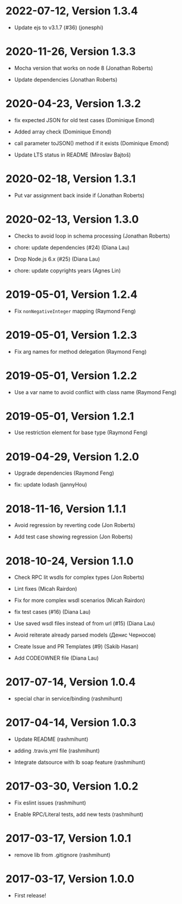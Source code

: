 2022-07-12, Version 1.3.4
=========================

 * Update ejs to v3.1.7 (#36) (jonesphi)


2020-11-26, Version 1.3.3
=========================

 * Mocha version that works on node 8 (Jonathan Roberts)

 * Update dependencies (Jonathan Roberts)


2020-04-23, Version 1.3.2
=========================

 * fix expected JSON for old test cases (Dominique Emond)

 * Added array check (Dominique Emond)

 * call parameter toJSON() method if it exists (Dominique Emond)

 * Update LTS status in README (Miroslav Bajtoš)


2020-02-18, Version 1.3.1
=========================

 * Put var assignment back inside if (Jonathan Roberts)


2020-02-13, Version 1.3.0
=========================

 * Checks to avoid loop in schema processing (Jonathan Roberts)

 * chore: update dependencies (#24) (Diana Lau)

 * Drop Node.js 6.x (#25) (Diana Lau)

 * chore: update copyrights years (Agnes Lin)


2019-05-01, Version 1.2.4
=========================

 * Fix `nonNegativeInteger` mapping (Raymond Feng)


2019-05-01, Version 1.2.3
=========================

 * Fix arg names for method delegation (Raymond Feng)


2019-05-01, Version 1.2.2
=========================

 * Use a var name to avoid conflict with class name (Raymond Feng)


2019-05-01, Version 1.2.1
=========================

 * Use restriction element for base type (Raymond Feng)


2019-04-29, Version 1.2.0
=========================

 * Upgrade dependencies (Raymond Feng)

 * fix: update lodash (jannyHou)


2018-11-16, Version 1.1.1
=========================

 * Avoid regression by reverting code (Jon Roberts)

 * Add test case showing regression (Jon Roberts)


2018-10-24, Version 1.1.0
=========================

 * Check RPC lit wsdls for complex types (Jon Roberts)

 * Lint fixes (Micah Rairdon)

 * Fix for more complex wsdl scenarios (Micah Rairdon)

 * fix test cases (#16) (Diana Lau)

 * Use saved wsdl files instead of from url (#15) (Diana Lau)

 * Avoid reiterate already parsed models (Денис Черносов)

 * Create Issue and PR Templates (#9) (Sakib Hasan)

 * Add CODEOWNER file (Diana Lau)


2017-07-14, Version 1.0.4
=========================

 * special char in service/binding (rashmihunt)


2017-04-14, Version 1.0.3
=========================

 * Update README (rashmihunt)

 * adding .travis.yml file (rashmihunt)

 * Integrate datsource with lb soap feature (rashmihunt)


2017-03-30, Version 1.0.2
=========================

 * Fix eslint issues (rashmihunt)

 * Enable RPC/Literal tests, add new tests (rashmihunt)


2017-03-17, Version 1.0.1
=========================

 * remove lib from .gitignore (rashmihunt)


2017-03-17, Version 1.0.0
=========================

 * First release!
